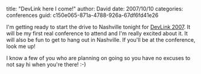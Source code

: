 
title: "DevLink here I come!"
author: David
date: 2007/10/10
categories: conferences
guid: c150e065-871a-4788-926a-67df6fd41e26

I'm getting ready to start the drive to Nashville tonight for [DevLink 2007](http://www.devlink.net/). It will be my first real conference to attend and I'm really excited about it. It will also be fun to get to hang out in Nashville. If you'll be at the conference, look me up! 

I know a few of you who are planning on going so you have no excuses to not say hi when you're there! :-)

